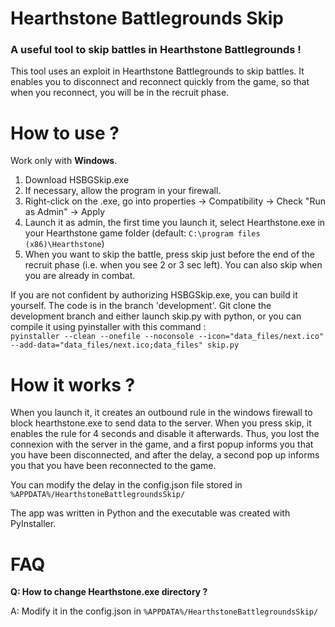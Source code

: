 # Hearthstone Battlegrounds Skip

### A useful tool to skip battles in Hearthstone Battlegrounds !
This tool uses an exploit in Hearthstone Battlegrounds to skip battles. It enables you to disconnect and reconnect quickly from the game, so that when you reconnect, you will be in the recruit phase.

# How to use ?
Work only with **Windows**.
1. Download HSBGSkip.exe
2. If necessary, allow the program in your firewall.
3. Right-click on the .exe, go into properties -> Compatibility -> Check "Run as Admin" -> Apply
3. Launch it as admin, the first time you launch it, select Hearthstone.exe in your Hearthstone game folder (default: `C:\program files (x86)\Hearthstone`)
4. When you want to skip the battle, press skip just before the end of the recruit phase (i.e. when you see 2 or 3 sec left). 
You can also skip when you are already in combat.

If you are not confident by authorizing HSBGSkip.exe, you can build it yourself. The code is in the branch 'development'. Git clone the development branch and either launch skip.py with python, or you can compile it using pyinstaller with this command :  
`pyinstaller --clean --onefile --noconsole --icon="data_files/next.ico" --add-data="data_files/next.ico;data_files" skip.py`

# How it works ?
When you launch it, it creates an outbound rule in the windows firewall to block hearthstone.exe to send data to the server.
When you press skip, it enables the rule for 4 seconds and disable it afterwards. Thus, you lost the connexion with the server in the game, and a first popup informs you that you have been disconnected, and after the delay, a second pop up informs you that you have been reconnected to the game.

You can modify the delay in the config.json file stored in `%APPDATA%/HearthstoneBattlegroundsSkip/` 

The app was written in Python and the executable was created with PyInstaller.

# FAQ

**Q: How to change Hearthstone.exe directory ?**

A: Modify it in the config.json in `%APPDATA%/HearthstoneBattlegroundsSkip/`
